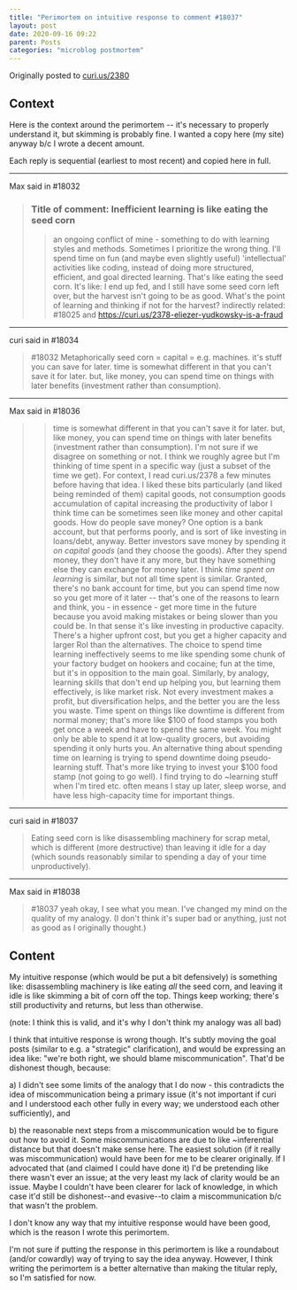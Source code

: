 ```yaml
---
title: "Perimortem on intuitive response to comment #18037"
layout: post
date: 2020-09-16 09:22
parent: Posts
categories: "microblog postmortem"
---
```


Originally posted to [curi.us/2380](https://curi.us/2380#18039)

## Context

Here is the context around the perimortem -- it's necessary to properly understand it, but skimming is probably fine. I wanted a copy here (my site) anyway b/c I wrote a decent amount.

Each reply is sequential (earliest to most recent) and copied here in full.

----

Max said in #18032

> ### Title of comment: Inefficient learning is like eating the seed corn
> 
> > an ongoing conflict of mine - something to do with learning styles and methods.
> Sometimes I prioritize the wrong thing. I'll spend time on fun (and maybe even slightly useful) 'intellectual' activities like coding, instead of doing more structured, efficient, and goal directed learning. That's like eating the seed corn.
> It's like: I end up fed, and I still have some seed corn left over, but the harvest isn't going to be as good. What's the point of learning and thinking if not for the harvest?
> indirectly related: #18025 and https://curi.us/2378-eliezer-yudkowsky-is-a-fraud

----

curi said in #18034

> #18032 Metaphorically seed corn = capital = e.g. machines. it's stuff you can save for later. time is somewhat different in that you can't save it for later. but, like money, you can spend time on things with later benefits (investment rather than consumption).

----

Max said in #18036

> > time is somewhat different in that you can't save it for later. but, like money, you can spend time on things with later benefits (investment rather than consumption).
> I'm not sure if we disagree on something or not. I think we roughly agree but I'm thinking of time spent in a specific way (just a subset of the time we get). For context, I read curi.us/2378 a few minutes before having that idea. I liked these bits particularly (and liked being reminded of them)
> > capital goods, not consumption goods
> > accumulation of capital increasing the productivity of labor
> I think time can be sometimes seen like money and other capital goods. How do people save money? One option is a bank account, but that performs poorly, and is sort of like investing in loans/debt, anyway. Better investors save money by spending it *on capital goods* (and they choose the goods). After they spend money, they don't have it any more, but they have something else they can exchange for money later.
> I think *time spent on learning* is similar, but not all time spent is similar. Granted, there's no bank account for time, but you can spend time now so you get more of it later -- that's one of the reasons to learn and think, you - in essence - get more time in the future because you avoid making mistakes or being slower than you could be. In that sense it's like investing in productive capacity. There's a higher upfront cost, but you get a higher capacity and larger RoI than the alternatives. The choice to spend time learning ineffectively seems to me like spending some chunk of your factory budget on hookers and cocaine; fun at the time, but it's in opposition to the main goal.
> Similarly, by analogy, learning skills that don't end up helping you, but learning them effectively, is like market risk. Not every investment makes a profit, but diversification helps, and the better you are the less you waste.
> Time spent on things like downtime is different from normal money; that's more like $100 of food stamps you both get once a week and have to spend the same week. You might only be able to spend it at low-quality grocers, but avoiding spending it only hurts you.
> An alternative thing about spending time on learning is trying to spend downtime doing pseudo-learning stuff. That's more like trying to invest your $100 food stamp (not going to go well). I find trying to do ~learning stuff when I'm tired etc. often means I stay up later, sleep worse, and have less high-capacity time for important things.

----

curi said in #18037

> Eating seed corn is like disassembling machinery for scrap metal, which is different (more destructive) than leaving it idle for a day (which sounds reasonably similar to spending a day of your time unproductively).

----

Max said in #18038

> #18037 yeah okay, I see what you mean. I've changed my mind on the quality of my analogy. (I don't think it's super bad or anything, just not as good as I originally thought.)

## Content

My intuitive response (which would be put a bit defensively) is something like: disassembling machinery is like eating *all* the seed corn, and leaving it idle is like skimming a bit of corn off the top. Things keep working; there's still productivity and returns, but less than otherwise.

(note: I think this is valid, and it's why I don't think my analogy was all bad)

I think that intuitive response is wrong though. It's subtly moving the goal posts (similar to e.g. a "strategic" clarification), and would be expressing an idea like: "we're both right, we should blame miscommunication". That'd be dishonest though, because:

a) I didn't see some limits of the analogy that I do now - this contradicts the idea of miscommunication being a primary issue (it's not important if curi and I understood each other fully in every way; we understood each other sufficiently), and

b) the reasonable next steps from a miscommunication would be to figure out how to avoid it. Some miscommunications are due to like ~inferential distance but that doesn't make sense here. The easiest solution (if it really was miscommunication) would have been for me to be clearer originally. If I advocated that (and claimed I could have done it) I'd be pretending like there wasn't ever an issue; at the very least my lack of clarity would be an issue. Maybe I couldn't have been clearer for lack of knowledge, in which case it'd still be dishonest--and evasive--to claim a miscommunication b/c that wasn't the problem.

I don't know any way that my intuitive response would have been good, which is the reason I wrote this perimortem.

I'm not sure if putting the response in this perimortem is like a roundabout (and/or cowardly) way of trying to say the idea anyway. However, I think writing the perimortem is a better alternative than making the titular reply, so I'm satisfied for now.
